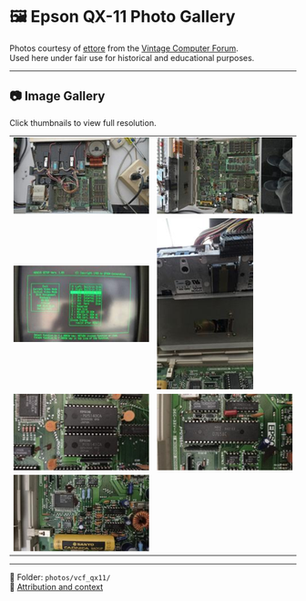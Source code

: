 # 🖼️ Epson QX-11 Photo Gallery

Photos courtesy of [ettore](https://forum.vcfed.org/index.php?members/ettore.63209/) from the [Vintage Computer Forum](https://forum.vcfed.org/index.php?threads/epson-qx-owners-please-join.1209041/post-1382394).  
Used here under fair use for historical and educational purposes.

---

## 📷 Image Gallery

Click thumbnails to view full resolution.

<table>
  <tr>
    <td><a href="/photos/vcf_qx11//qx11_motherboard_top_1.jpeg"><img src="thumb_qx11_motherboard_top_1.jpeg" alt="Motherboard Top 1"></a></td>
    <td><a href="qx11_motherboard_top_2.jpeg"><img src="thumb_qx11_motherboard_top_2.jpeg" alt="Motherboard Top 2"></a></td>
  </tr>
  <tr>
    <td><a href="qx11_setup_screen.jpeg"><img src="thumb_qx11_setup_screen.jpeg" alt="Setup Screen"></a></td>
    <td><a href="qx11_motherboard_diskDrive_EPSON_SMD-100.jpeg"><img src="thumb_qx11_motherboard_diskDrive_EPSON_SMD-100.jpeg" alt="Disk Drive SMD-100"></a></td>
  </tr>
  <tr>
    <td><a href="qx11_motherboard_ROM.jpeg"><img src="thumb_qx11_motherboard_ROM.jpeg" alt="ROM Chips"></a></td>
    <td><a href="qx11_motherboard_ucD765AC_Disco_controller.jpeg"><img src="thumb_qx11_motherboard_ucD765AC_Disco_controller.jpeg" alt="Disk Controller D765AC"></a></td>
  </tr>
  <tr>
    <td><a href="qx11_GAFDDC.jpeg"><img src="thumb_qx11_GAFDDC.jpeg" alt="GAFDDC Gate Array"></a></td>
    <td></td>
  </tr>
</table>

---

📂 Folder: `photos/vcf_qx11/`  
📝 [Attribution and context](README.md)
